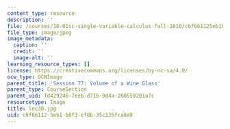 ```yaml
---
content_type: resource
description: ''
file: /courses/18-01sc-single-variable-calculus-fall-2010/c6f661125eb1b6f3ef8b35c135fca8a8_lec30.jpg
file_type: image/jpeg
image_metadata:
  caption: ''
  credit: ''
  image-alt: ''
learning_resource_types: []
license: https://creativecommons.org/licenses/by-nc-sa/4.0/
ocw_type: OCWImage
parent_title: 'Session 77: Volume of a Wine Glass'
parent_type: CourseSection
parent_uid: fd429246-7eeb-d716-0d4a-260559201a7c
resourcetype: Image
title: lec30.jpg
uid: c6f66112-5eb1-b6f3-ef8b-35c135fca8a8
---
```


